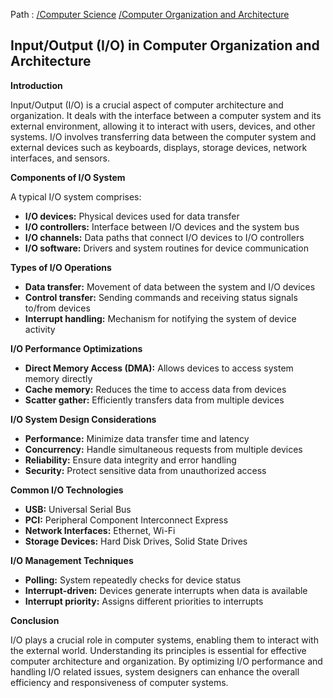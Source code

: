 Path : [/Computer Science](../../index.md) [/Computer Organization and Architecture](../index.md)
## Input/Output (I/O) in Computer Organization and Architecture

**Introduction**

Input/Output (I/O) is a crucial aspect of computer architecture and organization. It deals with the interface between a computer system and its external environment, allowing it to interact with users, devices, and other systems. I/O involves transferring data between the computer system and external devices such as keyboards, displays, storage devices, network interfaces, and sensors.


**Components of I/O System**

A typical I/O system comprises:

* **I/O devices:** Physical devices used for data transfer
* **I/O controllers:** Interface between I/O devices and the system bus
* **I/O channels:** Data paths that connect I/O devices to I/O controllers
* **I/O software:** Drivers and system routines for device communication


**Types of I/O Operations**

* **Data transfer:** Movement of data between the system and I/O devices
* **Control transfer:** Sending commands and receiving status signals to/from devices
* **Interrupt handling:** Mechanism for notifying the system of device activity


**I/O Performance Optimizations**

* **Direct Memory Access (DMA):** Allows devices to access system memory directly
* **Cache memory:** Reduces the time to access data from devices
* **Scatter gather:** Efficiently transfers data from multiple devices


**I/O System Design Considerations**

* **Performance:** Minimize data transfer time and latency
* **Concurrency:** Handle simultaneous requests from multiple devices
* **Reliability:** Ensure data integrity and error handling
* **Security:** Protect sensitive data from unauthorized access


**Common I/O Technologies**

* **USB:** Universal Serial Bus
* **PCI:** Peripheral Component Interconnect Express
* **Network Interfaces:** Ethernet, Wi-Fi
* **Storage Devices:** Hard Disk Drives, Solid State Drives


**I/O Management Techniques**

* **Polling:** System repeatedly checks for device status
* **Interrupt-driven:** Devices generate interrupts when data is available
* **Interrupt priority:** Assigns different priorities to interrupts


**Conclusion**

I/O plays a crucial role in computer systems, enabling them to interact with the external world. Understanding its principles is essential for effective computer architecture and organization. By optimizing I/O performance and handling I/O related issues, system designers can enhance the overall efficiency and responsiveness of computer systems.
